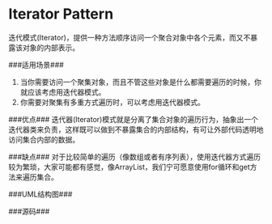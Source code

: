 Iterator Pattern
================

  迭代模式(Iterator)，提供一种方法顺序访问一个聚合对象中各个元素，而又不暴露该对象的内部表示。

###适用场景###
1. 当你需要访问一个聚集对象，而且不管这些对象是什么都需要遍历的时候，你就应该考虑用迭代器模式。
2. 你需要对聚集有多重方式遍历时，可以考虑用迭代器模式。

###优点###
  迭代器(Iterator)模式就是分离了集合对象的遍历行为，抽象出一个迭代器类来负责，这样既可以做到不暴露集合的内部结构，有可让外部代码透明地访问集合内部的数据。

###缺点###
  对于比较简单的遍历（像数组或者有序列表），使用迭代器方式遍历较为繁琐，大家可能都有感觉，像ArrayList，我们宁可愿意使用for循环和get方法来遍历集合。
  
###UML结构图###

###源码###